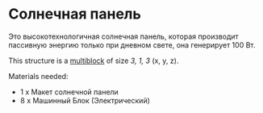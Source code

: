 # Солнечная панель

Это высокотехнологичная солнечная панель, которая производит пассивную энергию только при дневном свете, она генерирует 100 Вт.

This structure is a [multiblock](../../3-multiblocks.md) of size *3, 1, 3* (x, y, z).

Materials needed:
- 1 x Макет солнечной панели
- 8 x Машинный Блок (Электрический)